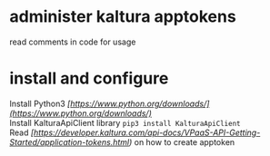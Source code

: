 # administer kaltura apptokens
read comments in code for usage  

# install and configure  
Install Python3 *[https://www.python.org/downloads/](https://www.python.org/downloads/)*  
Install KalturaApiClient library `pip3 install KalturaApiClient`  
Read *[https://developer.kaltura.com/api-docs/VPaaS-API-Getting-Started/application-tokens.html)* on how to create apptoken  
